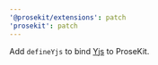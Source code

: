 ```yaml
---
'@prosekit/extensions': patch
'prosekit': patch
---
```


Add `defineYjs` to bind [Yjs](https://github.com/yjs/yjs) to ProseKit.
